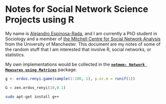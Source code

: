 # Notes for Social Network Science Projects using R

My name is [Alejandro Espinosa-Rada](https://www.research.manchester.ac.uk/portal/en/researchers/alejandro-espinosa(4ed72800-e02b-47a8-a958-640b6a07f563).html), and I am currently a PhD student in Sociology and a member of [the Mitchell Centre for Social Network Analysis](https://www.socialsciences.manchester.ac.uk/mitchell-centre/) from the University of Manchester. This document are my notes of some of the random stuff that I am interested that involve R, social networks, or statistics.

My own implementations would be collected in the **[`netmem: Network Measures using Matrices`](https://github.com/anespinosa/netmem)** package.    

```r
g <- erdos.renyi.game(sample(1:100, 1), p.or.m = runif(1))
```

```python
G = zen.erdos_renyi(10,0.1)
```

```bash
sudo apt-get install g++
```

